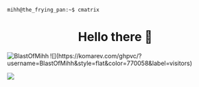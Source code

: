 

<!--
**BlastOfMihh/BlastOfMihh** is a ✨ _special_ ✨ repository because its `README.md` (this file) appears on your GitHub profile.

Here are some ideas to get you started:

- 🔭 I’m currently working on ...
- 🌱 I’m currently learning ...
- 👯 I’m looking to collaborate on ...
- 🤔 I’m looking for help with ...
- 💬 Ask me about ...
- 📫 How to reach me: ...
- 😄 Pronouns: ...
- ⚡ Fun fact: ...
-->

```console
mihh@the_frying_pan:~$ cmatrix
```

<h1 align="center"> Hello there 👋 </h1>
<p>
  <img align="left" src="https://github-readme-stats.vercel.app/api/top-langs?username=BlastOfMihh&show_icons=true&theme=dark&locale=en&layout=compact" alt="BlastOfMihh" />
![](https://komarev.com/ghpvc/?username=BlastOfMihh&style=flat&color=770058&label=visitors)
</p>
  
<img src="https://capsule-render.vercel.app/api?type=waving&color=0:770058,50:6cd4ff,100:8b80f9&height=170&width=640&section=header&text=✨%20welcome%20to%20my%20page%20!%20%E2%9C%A7%CB%96%C2%B0&fontSize=40&fontAlignY=40&animation=scaleIn&fontColor=ffe6ee" />

